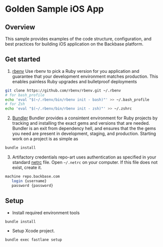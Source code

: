 # Golden Sample iOS App


## Overview
This sample provides examples of the code structure, configuration, and best practices for building iOS application on the Backbase platform.

## Get started
1. [rbenv](https://github.com/rbenv/rbenv)
Use rbenv to pick a Ruby version for you application and guarantee that your development environment matches production. This enables painless Ruby upgrades and bulletproof deployments
```bash
git clone https://github.com/rbenv/rbenv.git ~/.rbenv
# for bash_profile
echo 'eval "$(~/.rbenv/bin/rbenv init - bash)"' >> ~/.bash_profile
# for Zsh
echo 'eval "$(~/.rbenv/bin/rbenv init - zsh)"' >> ~/.zshrc
```

2. [Bundler](https://bundler.io/)
Bundler provides a consintent environment for Ruby projects by tracking and installing the exact gems and versions that are needed.
Bundler is an exit from dependency hell, and ensures that the the gems you need are present in development, staging, and production. Starting work on a project is as simple as 
```bash
bundle install
```
3. Artifactory credentials
repo-art uses authentication as specified in your standard [netrc](https://www.gnu.org/software/inetutils/manual/html_node/The-_002enetrc-file.html) file. 
Open `~/.netrc` on your computer. If this file does not exist, create it.
 ```bash
machine repo.backbase.com
    login {username}
    password {password}
``` 

## Setup
- Install required environment tools
```bash
bundle install
```

- Setup Xcode project.
```bash
bundle exec fastlane setup
```